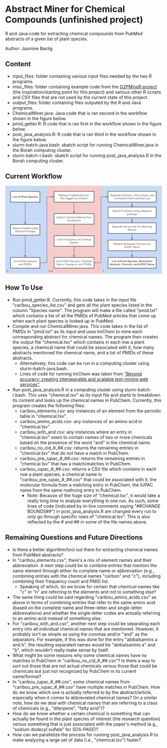 # Abstract Miner for Chemical Compounds (unfinished project)
R and Java code for extracting chemical compounds from PubMed abstracts of a given list of plant species.

Author: Jasmine Baclig

## Content
- input_files: folder containing various input files needed by the two R programs.
- misc_files: folder containing example code from the [G2PMineR project](https://github.com/BuerkiLabTeam/G2PMineR) (the inspiration/starting point for this project) and various other R scripts and CSV files that are not used by the current state of this project.
- output_files: folder containing files outputed by the R and Java programs.
- ChemicalMiner.java: Java code that is ran second in the workflow shown in the figure below.
- pmid_getter.R: R code that is ran first in the workflow shown in the figure below.
- post_java_analysis.R: R code that is ran third in the workflow shown in the figure below.
- slurm-batch-java.bash: sbatch script for running ChemicalMiner.java in the Borah computing cluster.
- slurm-batch-r.bash: sbatch script for running post_java_analysis.R in the Borah computing cluster.

## Current Workflow
![](Figures.png)

## How To Use
- Run pmid_getter.R. Currently, this code takes in the input file "caribou_species_list.csv" and gets all the plant species listed in the column "Species name". The program will make a file called "pmid.txt" which contains a list of all the PMIDs of PubMed articles that come up when each plant species is looked up in PubMed.
- Compile and run ChemicalMiner.java. This code takes in the list of PMIDs in "pmid.txt" as its input and uses tmChem to mine each corresponding abstract for chemical names. The program then creates the output file "chemical.tsv" which contains in each row a plant species, a chemical name that could be associated with it, how many abstracts mentioned the chemical name, and a list of PMIDs of these abstracts.
  - Alternatively, this code can be run in a computing cluster using slurm-batch-java.bash.
  - Lines of code for running tmChem was taken from ["Beyond accuracy: creating interoperable and scalable text-mining web services"](https://academic.oup.com/bioinformatics/article/32/12/1907/1743015).
- Run post_java_analysis.R in a computing cluster using slurm-batch-r.bash. This uses "chemical.tsv" as its input file and starts to breakdown its content and looks up the chemical names in PubChem. Currently, this program creates the following files:
  - caribou_elements.csv: any instances of an element from the periodic table in "chemical.tsv".
  - caribou_amino_acids.csv: any instances of an amino acid in "chemical.tsv".
  - caribou_with_and.csv: any instances where an entry in "chemical.tsv" seem to contain names of two or more chemicals based on the presence of the word "and" in the chemical name.
  - caribou_no_cid_#_##.csv: returns the remaining entries in "chemical.tsv" that do not have a match in PubChem.
  - caribou_pre_iupac_#_##.csv: returns the remaining entries in "chemical.tsv" that has a match/matches in PubChem.
  - caribou_iupac\_#\_##.csv: returns a CSV file which contains in each row a plant species, a chemical name in "caribou_pre_iupac\_#\_##.csv" that could be associated with it, the molecular formula from a matching entry in PubChem, the IUPAC name from the same mathcing entry in PubChem.
    - Note: Because of the huge size of "chemical.tsv", it would take a really long time to analyze everything in one run. As such, some lines of code (indicated by in-line comments saying "##CHANGE BOUNDS##") in post_java_analysis.R are changed every run to only go through specific rows of "chemical.tsv". This is also reflected by the # and ## in some of the file names above.

## Remaining Questions and Future Directions
- Is there a better algorithm/tool out there for extracting chemical names from PubMed abstracts?
- In "caribou_elements.csv", there's a mix of element names and their abbreviation. A next step could be to combine entries that mention the same element through either its complete name or abbreviation (e.g., combining entries with the chemical names "carbon" and "c"), including combining their frequency count and PMID list.
  - Speaking of which, do we know for certain that chemical names like "c" or "n" are referring to the elements and not to something else?
- The same thing could be said regarding "caribou_amino_acids.csv" as above in terms of combining entries that refer to the same amino acid (based on the complete name and three-letter and single-letter abbreviations) and whether the single-letter codes are actually referring to an amino acid instead of something else.
- For "caribou_with_and.csv", another next step could be separating each entry into all individual chemical names that are mentioned. However, it probably isn't as simple as using the commas and/or "and" as the separators. For example, if this was done for the entry "abibalsamins a and b", the resulting separated names would be "abibalsamins a" and "b", which wouldn't really make sense by itself.
- What might be some reasons why some chemical names have no matches in PubChem in "caribou_no_cid_#_##.csv"? Is there a way to sort out those that are not actual chemicals versus those that could be chemicals but just not recognized by PubChem in its current name/format?
- In "caribou_iupac\_#\_##.csv", some chemical names from "caribou_pre_iupac\_#\_##.csv" have multiple matches in PubChem. How do we know which one is actually referred to by the abstract/article, especially when it comes to abbreviated chemical names? On a similar note, how do we deal with chemical names that are referring to a class of chemicals (e.g., "diterpene", "fatty acid")?
- How do we know whether a certain chemical is something that can actually be found in the plant species of interest (the research question) versus something that is just associated with the paper's method (e.g., "sodium dodecyl sulfate" for SDS-PAGE)?
- How can we parallelize the process for running post_java_analysis.R to make analyzing a large set of data (i.e., "chemical.tsv") faster?